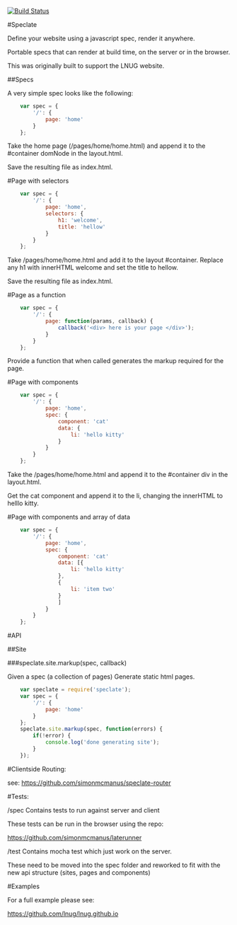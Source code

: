 [![Build Status](https://travis-ci.org/simonmcmanus/speclate.svg?branch=master)](https://travis-ci.org/simonmcmanus/speclate)

#Speclate

Define your website using a javascript spec, render it anywhere.

Portable specs that can render at build time, on the server or in the browser.

This was originally built to support the LNUG website.


##Specs


A very simple spec looks like the following:


```js
    var spec = {
        '/': {
            page: 'home'
        }
    };
```

Take the home page (/pages/home/home.html) and append it to the #container domNode in the layout.html.

Save the resulting file as index.html.


#Page with selectors

```js
    var spec = {
        '/': {
            page: 'home',
            selectors: {
                h1: 'welcome',
                title: 'hellow'
            }
        }
    };
```

Take /pages/home/home.html and add it to the layout #container.
Replace any h1 with innerHTML welcome and set the title to hellow.

Save the resulting file as index.html.



#Page as a function

```js
    var spec = {
        '/': {
            page: function(params, callback) {
                callback('<div> here is your page </div>');
            }
        }
    };
```

Provide a function that when called generates the markup required for the page.


#Page with components


```js
    var spec = {
        '/': {
            page: 'home',
            spec: {
                component: 'cat'
                data: {
                    li: 'hello kitty'
                }
            }
        }
    };
```

Take the /pages/home/home.html and append it to the #container div in the layout.html.

Get the cat component and append it to the li, changing the innerHTML to helllo kitty.


#Page with components and array of data

```js
    var spec = {
        '/': {
            page: 'home',
            spec: {
                component: 'cat'
                data: [{
                    li: 'hello kitty'
                },
                {
                    li: 'item two'
                }
                ]
            }
        }
    };
```

#API

##Site

###speclate.site.markup(spec, callback)

Given a spec (a collection of pages) Generate static html pages.


```js
    var speclate = require('speclate');
    var spec = {
        '/': {
            page: 'home'
        }
    };
    speclate.site.markup(spec, function(errors) {
        if(!error) {
            console.log('done generating site');
        }
    });
```

#Clientside Routing:

see:
https://github.com/simonmcmanus/speclate-router


#Tests:


/spec
Contains tests to run against server and client

These tests can be run in the browser using the repo:

https://github.com/simonmcmanus/laterunner




/test
Contains mocha test which just work on the server.

These need to be moved into the spec folder and reworked to fit with the new api structure (sites, pages and components)


#Examples

For a full example please see:

https://github.com/lnug/lnug.github.io
